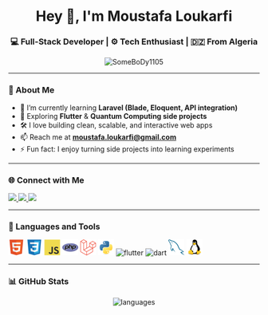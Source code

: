 <h1 align="center">Hey 👋, I'm Moustafa Loukarfi</h1>
<h3 align="center">💻 Full-Stack Developer | ⚙️ Tech Enthusiast | 🇩🇿 From Algeria</h3>

<p align="center">
  <img src="https://komarev.com/ghpvc/?username=SomeBoDy1105&label=Profile%20views&color=0e75b6&style=flat" alt="SomeBoDy1105" />
</p>

---

### 🚀 About Me
- 🌱 I’m currently learning **Laravel (Blade, Eloquent, API integration)**
- 🧠 Exploring **Flutter** & **Quantum Computing side projects**
- 🛠️ I love building clean, scalable, and interactive web apps  
- 📫 Reach me at **moustafa.loukarfi@gmail.com**
- ⚡ Fun fact: I enjoy turning side projects into learning experiments

---

### 🌐 Connect with Me
<p align="left">
  <a href="mailto:moustafa.loukarfi@gmail.com" target="_blank">
    <img src="https://img.shields.io/badge/Email-D14836?style=for-the-badge&logo=gmail&logoColor=white"/>
  </a>
  <a href="https://www.linkedin.com/in/moustafa-loukarfi" target="_blank">
    <img src="https://img.shields.io/badge/LinkedIn-0077B5?style=for-the-badge&logo=linkedin&logoColor=white"/>
  </a>
  <a href="https://github.com/SomeBoDy1105" target="_blank">
    <img src="https://img.shields.io/badge/GitHub-171515?style=for-the-badge&logo=github&logoColor=white"/>
  </a>
</p>

---

### 🧰 Languages and Tools
<p align="left">
  <img src="https://raw.githubusercontent.com/devicons/devicon/master/icons/html5/html5-original.svg" alt="html5" width="32" height="32"/>
  <img src="https://raw.githubusercontent.com/devicons/devicon/master/icons/css3/css3-original.svg" alt="css3" width="32" height="32"/>
  <img src="https://raw.githubusercontent.com/devicons/devicon/master/icons/javascript/javascript-original.svg" alt="javascript" width="32" height="32"/>
  <img src="https://raw.githubusercontent.com/devicons/devicon/master/icons/php/php-original.svg" alt="php" width="32" height="32"/>
  <img src="https://raw.githubusercontent.com/devicons/devicon/master/icons/laravel/laravel-original.svg" alt="laravel" width="32" height="32"/>
  <img src="https://raw.githubusercontent.com/devicons/devicon/master/icons/python/python-original.svg" alt="python" width="32" height="32"/>
  <img src="https://www.vectorlogo.zone/logos/flutterio/flutterio-icon.svg" alt="flutter" width="32" height="32"/>
  <img src="https://www.vectorlogo.zone/logos/dartlang/dartlang-icon.svg" alt="dart" width="32" height="32"/>
  <img src="https://raw.githubusercontent.com/devicons/devicon/master/icons/mysql/mysql-original.svg" alt="mysql" width="32" height="32"/>
  <img src="https://raw.githubusercontent.com/devicons/devicon/master/icons/linux/linux-original.svg" alt="linux" width="32" height="32"/>
</p>

---

### 📊 GitHub Stats

<p align="center">
  <img src="https://github-readme-stats.vercel.app/api/top-langs?username=SomeBoDy1105&show_icons=true&locale=en&layout=compact&theme=tokyonight" alt="languages" />
</p>

